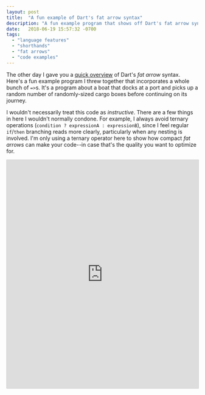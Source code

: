 ```yaml
---
layout: post
title:  "A fun example of Dart's fat arrow syntax"
description: "A fun example program that shows off Dart's fat arrow syntax."
date:   2018-06-19 15:57:32 -0700
tags:
  - "language features"
  - "shorthands"
  - "fat arrows"
  - "code examples"
---
```


The other day I gave you a [quick overview](/darts-simple-solution-to-one-source-of-programming-tedium) of Dart's *fat arrow* syntax.  Here's a fun example program I threw together that incorporates a whole bunch of `=>`s.  It's a program about a boat that docks at a port and picks up a random number of randomly-sized cargo boxes before continuing on its journey.

I wouldn't necessarily treat this code as *instructive*.  There are a few things in here I wouldn't normally condone.  For example, I always avoid ternary operations (`condition ? expressionA : expressionB`), since I feel regular `if`/`then` branching reads more clearly, particularly when any nesting is involved.  I'm only using a ternary operator here to show how compact *fat arrows* can make your code--in case that's the quality you want to optimize for.

<iframe src="https://dartpad.dartlang.org/embed-dart.html?id=7ef2b1d4a856b6fdfb6d1dec0f93537f&amp;horizontalRatio=80&amp;verticalRatio=60" width="100%" height="600px" style="border: 1px solid #ccc;">
</iframe>
